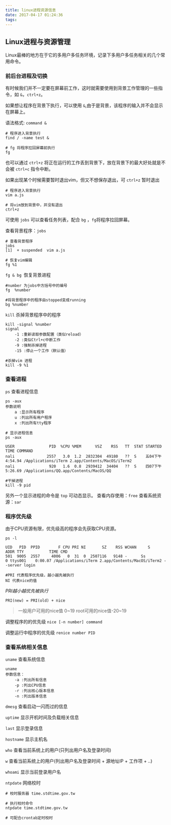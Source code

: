 ```yaml
---
title: linux进程资源信息
date: 2017-04-17 01:24:36
tags:
---
```

## Linux进程与资源管理
Linux最棒的地方在于它的多用户多任务环境，记录下多用户多任务相关的几个常用命令。

### 前后台进程及切换
有时候我们并不一定要在屏幕前工作，这时就需要使用到背景工作管理的一些指令，如 `&`，`ctrl+z`。

如果想让程序在背景下执行，可以使用 `&`,由于是背景，该程序的输入并不会显示在屏幕上。

语法格式: `command &`

``` shell
# 程序进入背景执行
find / -name test &

# fg 将程序拉回屏幕前执行
fg
```

也可以通过 `ctrl+z` 将正在运行的工作丢到背景下，放在背景下的最大好处就是不会被 `ctrl+c` 指令中断。

如果出现某个时候需要暂时退出vim，但又不想保存退出，可 `ctrl+z` 暂时退出

``` shell
# 程序进入背景执行
vim a.js

# 将vim放到背景中，并没有退出
ctrl+z 
```

可使用 `jobs` 可以查看任务列表，配合 `bg` ，`fg`将程序拉回屏幕。

查看背景程序：`jobs`

``` shell
# 查看背景程序
jobs
[1]  + suspended  vim a.js

# 恢复vim编辑
fg %1
```

`fg & bg `恢复背景进程

``` shell
#number 为jobs中方括号中的编号
fg  %number

#将背景程序中的程序由stopped变成running
bg %number
```

`kill` 杀掉背景程序中的程序

```shell
kill -signal %number
signal
    -1 :重新读取参数配置（类似reload）
    -2 :类似Ctrl+c中断工作
    -9 :强制杀掉进程
    -15 :停止一个工作（默认值）
    
#杀掉vim 进程    
kill -9 %1    
```

### 查看进程
`ps` 查看进程信息

```shell
ps -aux
参数说明
    a :显示所有程序
    u :列出所有用户程序
    x :列出所有tty程序
    
# 显示进程信息    
ps -aux

USER               PID  %CPU %MEM      VSZ    RSS   TT  STAT STARTED      TIME COMMAND
nali              2557   3.0  1.2  2832304  49180   ??  S    五04下午   4:54.94 /Applications/iTerm 2.app/Contents/MacOS/iTerm2
nali               920   1.6  0.8  2939412  34404   ??  S    四07下午   5:26.69 /Applications/QQ.app/Contents/MacOS/QQ   

#干掉进程 
kill -9 pid

```
另外一个显示进程的命令是 `top` 可动态显示。
查看内存使用：`free`
查看系统资源：`sar`




### 程序优先级
由于CPU资源有限，优先级高的程序会先获取CPU资源。

```shell
ps -l

UID   PID  PPID        F CPU PRI NI       SZ    RSS WCHAN     S             ADDR TTY           TIME CMD
501  9005  2557     4006   0  31  0  2507116   9148 -      Ss                  0 ttys001    0:00.07 /Applications/iTerm 2.app/Contents/MacOS/iTerm2 --server login 

#PRI 代表程序优先级，越小越先被执行
NI 代表nice的值
```
*PRI越小越优先被执行*

`PRI(new) = PRI(old) + nice`

>一般用户可用的nice值 0~19
root可用的nice值-20~19

调整程序的的优先级
`nice [-n number] command`

调整运行中程序的优先级
`renice number PID`

### 查看系统相关信息
`uname` 查看系统信息

```shell 
uname 
参数信息：
    -a :列出所有信息
    -p :列出CPU信息
    -r :列出核心版本信息
    -n :列出版本信息 
```

`dmesg` 查看启动一闪而过的信息

`uptime` 显示开机时间及负载相关信息

`last` 显示登录信息

`hostname` 显示主机名


`who` 查看当前系统上的用户(只列出用户名及登录时间)

`w` 查看当前系统上的用户(列出用户名及登录时间 + 源地址IP + 工作项 + ..)

`whoami` 显示当前登录用户名


`ntpdate` 网络校时

```shell
# 校时服务器 time.stdtime.gov.tw

# 执行校时命令
ntpdate time.stdtime.gov.tw

# 可配合crontab定时校时
```







